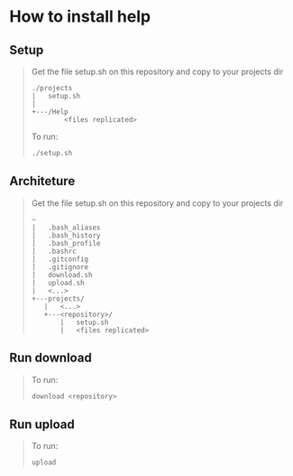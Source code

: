 # How to install help

## Setup
>Get the file setup.sh on this repository and copy to your projects dir
>
>``` dos
>./projects
>|   setup.sh
>|
>+---/Help
>         <files replicated>
>```
> 
>To run:
>``` bash
>./setup.sh
>```

## Architeture
>Get the file setup.sh on this repository and copy to your projects dir
>
>``` dos
>~
>|   .bash_aliases
>|   .bash_history
>|   .bash_profile
>|   .bashrc
>|   .gitconfig
>|   .gitignore
>|   download.sh
>|   upload.sh
>|   <...>
>+---projects/
>    |   <...>
>    +---<repository>/
>        |   setup.sh
>        |   <files replicated>
>```

## Run download
>To run:
>``` bash
>download <repository>
>```

## Run upload
>To run:
>``` bash
>upload
>```

